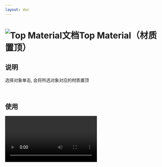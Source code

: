 ```yaml
---
layout: doc
---
```


# <span class="h1-icon"><img src="/auto_sort/MaterialTop.webp" alt="Top Material文档"></span>Top Material（材质置顶）

## 说明

选择对象单击, 会将所选对象对应的材质置顶



<br />


## 使用

<video controls>
  <source src="/auto_sort/autosort_v1.7.0_top_material.webm" type="video/webm">
</video>